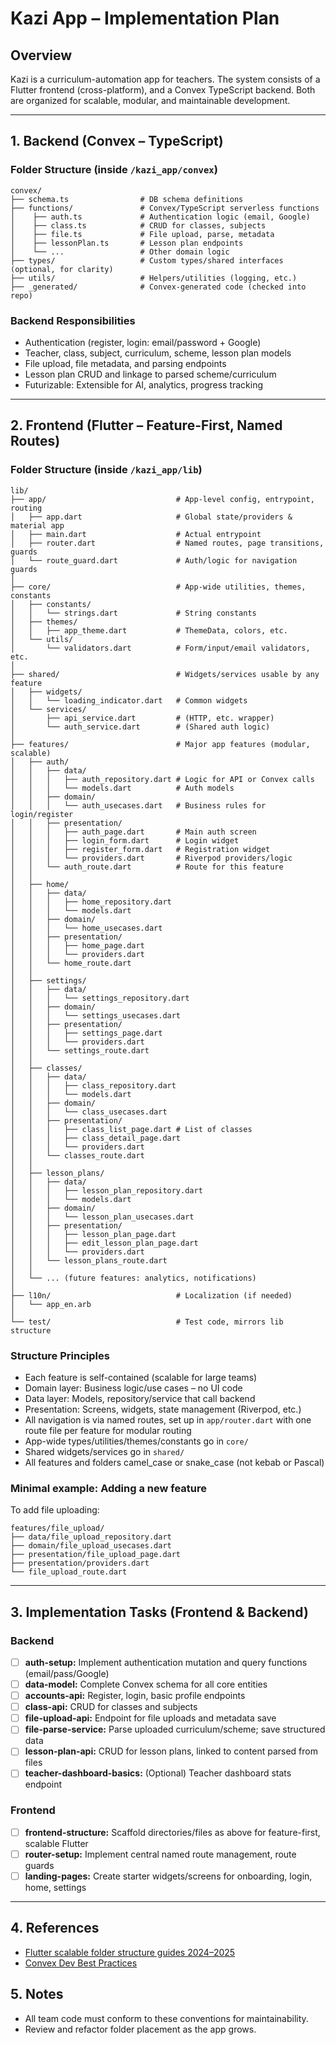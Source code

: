 # Kazi App – Implementation Plan

## Overview
Kazi is a curriculum-automation app for teachers. The system consists of a Flutter frontend (cross-platform), and a Convex TypeScript backend. Both are organized for scalable, modular, and maintainable development.

---

## 1. Backend (Convex – TypeScript)

### Folder Structure (inside `/kazi_app/convex`)
```
convex/
├── schema.ts                # DB schema definitions
├── functions/               # Convex/TypeScript serverless functions
│    ├── auth.ts             # Authentication logic (email, Google)
│    ├── class.ts            # CRUD for classes, subjects
│    ├── file.ts             # File upload, parse, metadata
│    ├── lessonPlan.ts       # Lesson plan endpoints
│    └── ...                 # Other domain logic
├── types/                   # Custom types/shared interfaces (optional, for clarity)
├── utils/                   # Helpers/utilities (logging, etc.)
├── _generated/              # Convex-generated code (checked into repo)
```

### Backend Responsibilities
- Authentication (register, login: email/password + Google)
- Teacher, class, subject, curriculum, scheme, lesson plan models
- File upload, file metadata, and parsing endpoints
- Lesson plan CRUD and linkage to parsed scheme/curriculum
- Futurizable: Extensible for AI, analytics, progress tracking

---

## 2. Frontend (Flutter – Feature-First, Named Routes)

### Folder Structure (inside `/kazi_app/lib`)
```
lib/
├── app/                             # App-level config, entrypoint, routing
│   ├── app.dart                     # Global state/providers & material app
│   ├── main.dart                    # Actual entrypoint
│   ├── router.dart                  # Named routes, page transitions, guards
│   └── route_guard.dart             # Auth/logic for navigation guards
│
├── core/                            # App-wide utilities, themes, constants
│   ├── constants/
│   │   └── strings.dart             # String constants
│   ├── themes/
│   │   ├── app_theme.dart           # ThemeData, colors, etc.
│   └── utils/
│       └── validators.dart          # Form/input/email validators, etc.
│
├── shared/                          # Widgets/services usable by any feature
│   ├── widgets/
│   │   └── loading_indicator.dart   # Common widgets
│   └── services/
│       ├── api_service.dart         # (HTTP, etc. wrapper)
│       └── auth_service.dart        # (Shared auth logic)
│
├── features/                        # Major app features (modular, scalable)
│   ├── auth/
│   │   ├── data/
│   │   │   ├── auth_repository.dart # Logic for API or Convex calls
│   │   │   └── models.dart          # Auth models
│   │   ├── domain/
│   │   │   └── auth_usecases.dart   # Business rules for login/register
│   │   ├── presentation/
│   │   │   ├── auth_page.dart       # Main auth screen
│   │   │   ├── login_form.dart      # Login widget
│   │   │   ├── register_form.dart   # Registration widget
│   │   │   └── providers.dart       # Riverpod providers/logic
│   │   └── auth_route.dart          # Route for this feature
│   │
│   ├── home/
│   │   ├── data/
│   │   │   ├── home_repository.dart
│   │   │   └── models.dart
│   │   ├── domain/
│   │   │   └── home_usecases.dart
│   │   ├── presentation/
│   │   │   ├── home_page.dart
│   │   │   └── providers.dart
│   │   └── home_route.dart
│   │
│   ├── settings/
│   │   ├── data/
│   │   │   └── settings_repository.dart
│   │   ├── domain/
│   │   │   └── settings_usecases.dart
│   │   ├── presentation/
│   │   │   ├── settings_page.dart
│   │   │   └── providers.dart
│   │   └── settings_route.dart
│   │
│   ├── classes/
│   │   ├── data/
│   │   │   ├── class_repository.dart
│   │   │   └── models.dart
│   │   ├── domain/
│   │   │   └── class_usecases.dart
│   │   ├── presentation/
│   │   │   ├── class_list_page.dart # List of classes
│   │   │   ├── class_detail_page.dart
│   │   │   └── providers.dart
│   │   └── classes_route.dart
│   │
│   ├── lesson_plans/
│   │   ├── data/
│   │   │   ├── lesson_plan_repository.dart
│   │   │   └── models.dart
│   │   ├── domain/
│   │   │   └── lesson_plan_usecases.dart
│   │   ├── presentation/
│   │   │   ├── lesson_plan_page.dart
│   │   │   ├── edit_lesson_plan_page.dart
│   │   │   └── providers.dart
│   │   └── lesson_plans_route.dart
│   │
│   └── ... (future features: analytics, notifications)
│
├── l10n/                            # Localization (if needed)
│   └── app_en.arb
│
└── test/                            # Test code, mirrors lib structure
```

### Structure Principles
- Each feature is self-contained (scalable for large teams)
- Domain layer: Business logic/use cases – no UI code
- Data layer: Models, repository/service that call backend
- Presentation: Screens, widgets, state management (Riverpod, etc.)
- All navigation is via named routes, set up in `app/router.dart` with one route file per feature for modular routing
- App-wide types/utilities/themes/constants go in `core/`
- Shared widgets/services go in `shared/`
- All features and folders camel_case or snake_case (not kebab or Pascal)

### Minimal example: Adding a new feature
To add file uploading:
```
features/file_upload/
├── data/file_upload_repository.dart
├── domain/file_upload_usecases.dart
├── presentation/file_upload_page.dart
├── presentation/providers.dart
└── file_upload_route.dart
```

---

## 3. Implementation Tasks (Frontend & Backend)

### Backend
- [ ] **auth-setup:** Implement authentication mutation and query functions (email/pass/Google)
- [ ] **data-model:** Complete Convex schema for all core entities
- [ ] **accounts-api:** Register, login, basic profile endpoints
- [ ] **class-api:** CRUD for classes and subjects
- [ ] **file-upload-api:** Endpoint for file uploads and metadata save
- [ ] **file-parse-service:** Parse uploaded curriculum/scheme; save structured data
- [ ] **lesson-plan-api:** CRUD for lesson plans, linked to content parsed from files
- [ ] **teacher-dashboard-basics:** (Optional) Teacher dashboard stats endpoint

### Frontend
- [ ] **frontend-structure:** Scaffold directories/files as above for feature-first, scalable Flutter
- [ ] **router-setup:** Implement central named route management, route guards
- [ ] **landing-pages:** Create starter widgets/screens for onboarding, login, home, settings

---

## 4. References
- [Flutter scalable folder structure guides 2024–2025](https://www.pravux.com/best-practices-for-folder-structure-in-large-flutter-projects-2025-guide/)
- [Convex Dev Best Practices](https://docs.convex.dev/understanding/best-practices/)

## 5. Notes
- All team code must conform to these conventions for maintainability.
- Review and refactor folder placement as the app grows.
